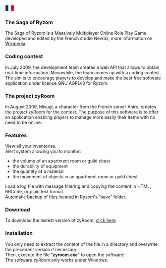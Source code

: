 [![fr](/assets/lang-fr.png)](README.fr.md)

### The Saga of Ryzom
The Saga of Ryzom is a Massively Multiplayer Online Role Play Game developed and edited by the French studio Nevrax, more information on [Wikipedia](https://en.wikipedia.org/wiki/Ryzom).

### Coding contest
In July 2009, the development team creates a web API that allows to obtain real-time information. Meanwhile, the team comes up with a coding contest. The aim is to encourage players to develop and make the best free software application under licence GNU AGPLv3 for Ryzom.

### The project zyRoom
In August 2009, Misugi, a character from the French server Aniro, creates the project zyRoom for the contest. The purpose of this software is to offer an application enabling players to manage more easily their items with no need to be online.

### Features
View all your inventories.\
Alert system allowing you to monitor:
* the volume of an apartment room or guild chest
* the durability of equipment
* the quantity of a material
* the movement of objects in an apartment room or guild chest

Load a log file with message filtering and copying the content in HTML, BBCode, or plain text format.\
Automatic backup of files located in Ryzom's "save" folder.

### Download
To download the lastest version of zyRoom, [click here](https://github.com/misugi/zyroom/releases).

### Installation
You only need to extract the content of the file in a directory and overwrite the precedent version if necessary.\
Then, execute the file "__zyroom.exe__" to open the software!\
The software zyRoom only works under Windows.